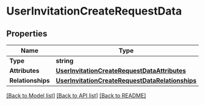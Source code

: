 # UserInvitationCreateRequestData

## Properties

Name | Type | Description | Notes
------------ | ------------- | ------------- | -------------
**Type** | **string** |  | 
**Attributes** | [**UserInvitationCreateRequestDataAttributes**](UserInvitationCreateRequest_data_attributes.md) |  | 
**Relationships** | [**UserInvitationCreateRequestDataRelationships**](UserInvitationCreateRequest_data_relationships.md) |  | [optional] 

[[Back to Model list]](../README.md#documentation-for-models) [[Back to API list]](../README.md#documentation-for-api-endpoints) [[Back to README]](../README.md)


